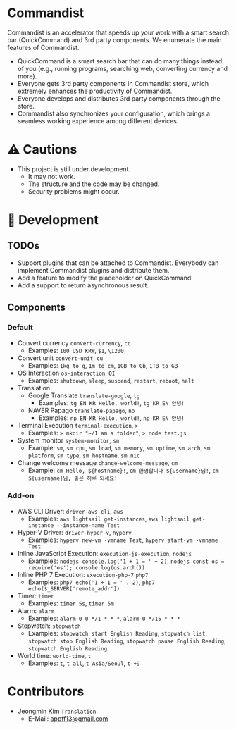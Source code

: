 # Commandist
Commandist is an accelerator that speeds up your work with a smart search bar (QuickCommand) and 3rd party components.
We enumerate the main features of Commandist.
- QuickCommand is a smart search bar that can do many things instead of you (e.g., running programs, searching web, converting currency and more).
- Everyone gets 3rd party components in Commandist store, which extremely enhances the productivity of Commandist.
- Everyone develops and distributes 3rd party components through the store.
- Commandist also synchronizes your configuration, which brings a seamless working experience among different devices.

# ⚠ Cautions
- This project is still under development.
    - It may not work.
    - The structure and the code may be changed.
    - Security problems might occur.

# 🔧 Development
## TODOs
- Support plugins that can be attached to Commandist. Everybody can implement Commandist plugins and distribute them.
- Add a feature to modify the placeholder on QuickCommand.
- Add a support to return asynchronous result.

## Components
### Default
- Convert currency `convert-currency`, `cc`
    - Examples: `100 USD KRW`, `$1`, `\1200`
- Convert unit `convert-unit`, `cu`
    - Examples: `1kg to g`, `1m to cm`, `1GB to Gb`, `1TB to GB`
- OS Interaction `os-interaction`, `OI`
    - Examples: `shutdown`, `sleep`, `suspend`, `restart`, `reboot`, `halt`
- Translation
    - Google Translate `translate-google`, `tg`
        - Examples: `tg EN KR Hello, world!`, `tg KR EN 안녕!`
    - NAVER Papago `translate-papago`, `np`
        - Examples: `np EN KR Hello, world!`, `np KR EN 안녕!`
- Terminal Execution `terminal-execution`, `>`
    - Examples: `> mkdir "~/I am a folder"`, `> node test.js`
- System monitor `system-monitor`, `sm`
    - Example: `sm`, `sm cpu`, `sm load`, `sm memory`, `sm uptime`, `sm arch`, `sm platform`, `sm type`, `sm hostname`, `sm nic`
- Change welcome message `change-welcome-message`, `cm`
    - Example: `cm Hello, ${hostname}!`, `cm 환영합니다 ${username}님!`, `cm ${username}님, 좋은 하루 되세요!`

### Add-on
- AWS CLI Driver: `driver-aws-cli`, `aws`
    - Examples: `aws lightsail get-instances`, `aws lightsail get-instance --instance-name Test`
- Hyper-V Driver: `driver-hyper-v`, `hyperv`
    - Examples: `hyperv new-vm -vmname Test`, `hyperv start-vm -vmname Test`
- Inline JavaScript Execution: `execution-js-execution`, `nodejs`
    - Examples: `nodejs console.log('1 + 1 = ' + 2)`, `nodejs const os = require('os'); console.log(os.arch())`
- Inline PHP 7 Execution: `execution-php-7` `php7`
    - Examples: `php7 echo('1 + 1 = ' . 2)`, `php7 echo($_SERVER['remote_addr'])`
- Timer: `timer`
    - Examples: `timer 5s`, `timer 5m`
- Alarm: `alarm`
    - Examples: `alarm 0 0 */1 * * *`, `alarm 0 */15 * * *`
- Stopwatch: `stopwatch`
    - Examples: `stopwatch start English Reading`, `stopwatch list`, `stopwatch stop English Reading`, `stopwatch pause English Reading`, `stopwatch English Reading`
- World time: `world-time`, `t`
    - Examples: `t`, `t all`, `t Asia/Seoul`, `t +9`

# Contributors
- Jeongmin Kim `Translation`
    - E-Mail: [appff13@gmail.com](mailto:appff13@gmail.com)